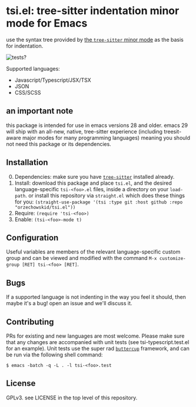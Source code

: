 # tsi.el: tree-sitter indentation minor mode for Emacs

use the syntax tree provided by [the `tree-sitter` minor mode](https://emacs-tree-sitter.github.io/tree-sitter-mode/) as the basis for indentation.

![tests?](https://github.com/orzechowskid/tsi.el/actions/workflows/github-actions.yml/badge.svg?branch=main)

Supported languages:

- Javascript/Typescript/JSX/TSX
- JSON
- CSS/SCSS

## an important note

this package is intended for use in emacs versions 28 and older. emacs 29 will ship with an all-new, native, tree-sitter experience (including treesit-aware major modes for many programming languages) meaning you should not need this package or its dependencies.

## Installation

0. Dependencies: make sure you have [`tree-sitter`](https://emacs-tree-sitter.github.io/installation/) installed already.
1. Install: download this package and place `tsi.el`, and the desired language-specific `tsi-<foo>.el` files,  inside a directory on your `load-path`.
  or install this repository via `straight.el` which does these things for you: `(straight-use-package '(tsi :type git :host github :repo "orzechowskid/tsi.el"))`
4. Require: `(require 'tsi-<foo>)`
5. Enable: `(tsi-<foo>-mode t)`

## Configuration

Useful variables are members of the relevant language-specific custom group and can be viewed and modified with the command `M-x customize-group [RET] tsi-<foo> [RET]`.

## Bugs

If a supported language is not indenting in the way you feel it should, then maybe it's a bug!  open an issue and we'll discuss it.

## Contributing

PRs for existing and new languages are most welcome.  Please make sure that any changes are accompanied with unit tests (see tsi-typescript.test.el for an example).  Unit tests use the super rad [`buttercup`](https://github.com/jorgenschaefer/emacs-buttercup) framework, and can be run via the following shell command:

`$ emacs -batch -q -L . -l tsi-<foo>.test`

## License

GPLv3.  see LICENSE in the top level of this repository.
